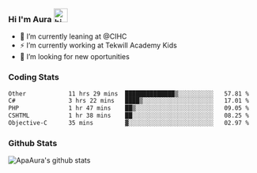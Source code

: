 ### Hi I'm Aura <img src="https://user-images.githubusercontent.com/1303154/88677602-1635ba80-d120-11ea-84d8-d263ba5fc3c0.gif" width="28px" alt="hi">

- 🔭 I’m currently leaning at @CIHC
- ⚡ I’m currently working at Tekwill Academy Kids
- 🤔 I’m looking for new oportunities


### Coding Stats

<!--START_SECTION:waka-->

```txt
Other            11 hrs 29 mins  ██████████████▒░░░░░░░░░░   57.81 %
C#               3 hrs 22 mins   ████▒░░░░░░░░░░░░░░░░░░░░   17.01 %
PHP              1 hr 47 mins    ██▒░░░░░░░░░░░░░░░░░░░░░░   09.05 %
CSHTML           1 hr 38 mins    ██░░░░░░░░░░░░░░░░░░░░░░░   08.25 %
Objective-C      35 mins         ▓░░░░░░░░░░░░░░░░░░░░░░░░   02.97 %
```

<!--END_SECTION:waka-->

### Github Stats

![ApaAura's github stats](https://github-readme-stats.vercel.app/api?username=ApaAura&count_private=true&theme=tokyonight&hide=contribs,prs)
